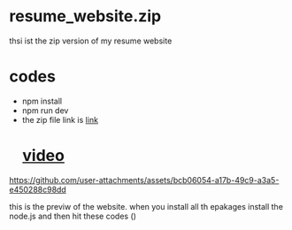 # resume_website.zip
thsi ist the zip version of my resume website
# codes
- npm install
- npm run dev
- the zip file link is [link](https://huggingface.co/sk16er/resumewebsite/blob/main/WaitlistWizard.zip)
  # [video](https://github.com/user-attachments/assets/bcb06054-a17b-49c9-a3a5-e450288c98dd)

https://github.com/user-attachments/assets/bcb06054-a17b-49c9-a3a5-e450288c98dd


  this is the previw of the website.
  when you install all th epakages install the node.js and then hit these codes ()
